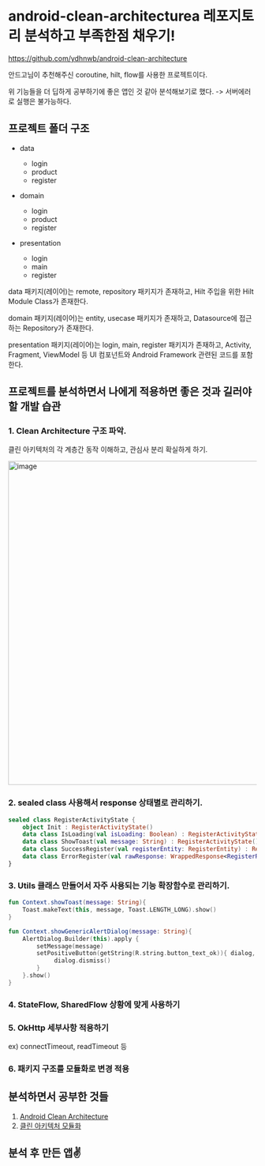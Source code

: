 # android-clean-architecturea 레포지토리 분석하고 부족한점 채우기!

https://github.com/ydhnwb/android-clean-architecture

안드고님이 추천해주신 coroutine, hilt, flow를 사용한 프로젝트이다.

위 기능들을 더 딥하게 공부하기에 좋은 앱인 것 같아 분석해보기로 했다. -> 서버에러로 실행은 불가능하다.

## 프로젝트 폴더 구조
- data
  - login
  - product
  - register
  
- domain
  - login
  - product
  - register

- presentation
  - login
  - main
  - register

data 패키지(레이어)는 remote, repository 패키지가 존재하고, Hilt 주입을 위한 Hilt Module Class가 존재한다.

domain 패키지(레이어)는 entity, usecase 패키지가 존재하고, Datasource에 접근하는 Repository가 존재한다.

presentation 패키지(레이어)는 login, main, register 패키지가 존재하고, Activity, Fragment, ViewModel 등 UI 컴포넌트와 Android Framework 관련된 코드를 포함한다.







## 프로젝트를 분석하면서 나에게 적용하면 좋은 것과 길러야할 개발 습관 

### **1. Clean Architecture 구조 파악.**

클린 아키텍처의 각 계층간 동작 이해하고, 관심사 분리 확실하게 하기.

<img width="656" alt="image" src="https://user-images.githubusercontent.com/70135188/227481409-8effe446-132d-45a9-b325-c7c50c953c05.png">


### **2. sealed class 사용해서 response 상태별로 관리하기.**
```kotlin
sealed class RegisterActivityState {
    object Init : RegisterActivityState()
    data class IsLoading(val isLoading: Boolean) : RegisterActivityState()
    data class ShowToast(val message: String) : RegisterActivityState()
    data class SuccessRegister(val registerEntity: RegisterEntity) : RegisterActivityState()
    data class ErrorRegister(val rawResponse: WrappedResponse<RegisterResponse>) : RegisterActivityState()
}
```


### **3. Utils 클래스 만들어서 자주 사용되는 기능 확장함수로 관리하기.**
```kotlin
fun Context.showToast(message: String){
    Toast.makeText(this, message, Toast.LENGTH_LONG).show()
}

fun Context.showGenericAlertDialog(message: String){
    AlertDialog.Builder(this).apply {
        setMessage(message)
        setPositiveButton(getString(R.string.button_text_ok)){ dialog, _ ->
             dialog.dismiss()
        }
    }.show()
}
```

### **4. StateFlow, SharedFlow 상황에 맞게 사용하기**

### **5. OkHttp 세부사항 적용하기**

ex) connectTimeout, readTimeout 등

### **6. 패키지 구조를 모듈화로 변경 적용**



## 분석하면서 공부한 것들
1. [Android Clean Architecture](https://spicy-spandex-e82.notion.site/Android-Clean-Architecture-8140b20e87ff42d6a694ddde445d0db5)
2. [클린 아키텍처 모듈화](https://spicy-spandex-e82.notion.site/cef228509d7d45cfa5f79e316530c6f1)



## 분석 후 만든 앱✌️
